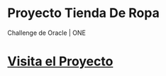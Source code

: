 # Proyecto Tienda De Ropa
Challenge de Oracle | ONE
# [**Visita el Proyecto**](https://jysusog.github.io/tienda-de-ropa/inicio.html?)
